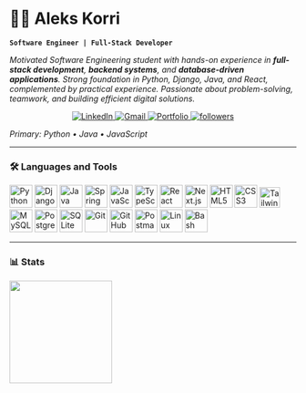# 👨‍💻 Aleks Korri

**`Software Engineer | Full-Stack Developer`**

<p>
  <em>
    Motivated Software Engineering student with hands-on experience in <b>full-stack development</b>, 
    <b>backend systems</b>, and <b>database-driven applications</b>. Strong foundation in Python, Django, Java, and React, complemented by practical experience. 
    Passionate about problem-solving, teamwork, and building efficient digital solutions.  
  </em>
</p>

<p align="center">
  <a href="https://linkedin.com/in/alekskorri">
    <img alt="LinkedIn" title="Connect on LinkedIn" src="https://custom-icon-badges.demolab.com/badge/-LinkedIn-blue?style=for-the-badge&logo=linkedin&logoColor=white"/>
  </a>
  <a href="mailto:korrialeks@gmail.com">
    <img alt="Gmail" title="Send me an email" src="https://custom-icon-badges.demolab.com/badge/-Gmail-red?style=for-the-badge&logo=gmail&logoColor=white"/>
  </a>
  <a href="https://alekskorri.github.io" target="_blank">
    <img alt="Portfolio" title="Visit my Portfolio" src="https://custom-icon-badges.demolab.com/badge/-Portfolio-black?style=for-the-badge&logo=vercel&logoColor=white"/>
  </a>
  <a href="https://github.com/alekskorri?tab=followers">
    <img alt="followers" title="Follow me on GitHub" src="https://custom-icon-badges.demolab.com/github/followers/alekskorri?color=236ad3&labelColor=1155ba&style=for-the-badge&logo=person-add&label=Follow&logoColor=white"/>
  </a>
</p>

*Primary: Python • Java • JavaScript*

---


### 🛠️ Languages and Tools

<p align="left">
  <!-- Programming Languages -->
  <img alt="Python" title="Python" width="40px" src="https://cdn.jsdelivr.net/gh/devicons/devicon/icons/python/python-original.svg" />
  <img alt="Django" title="Django" width="40px" src="https://cdn.jsdelivr.net/gh/devicons/devicon/icons/django/django-plain.svg" />
  <img alt="Java" title="Java" width="40px" src="https://cdn.jsdelivr.net/gh/devicons/devicon/icons/java/java-original.svg" />
  <img alt="Spring" title="Spring" width="40px" src="https://cdn.jsdelivr.net/gh/devicons/devicon/icons/spring/spring-original.svg" />
  
  <!-- Frontend -->
  <img alt="JavaScript" title="JavaScript" width="40px" src="https://cdn.jsdelivr.net/gh/devicons/devicon/icons/javascript/javascript-original.svg" />
  <img alt="TypeScript" title="TypeScript" width="40px" src="https://cdn.jsdelivr.net/gh/devicons/devicon/icons/typescript/typescript-original.svg" />
  <img alt="React" title="React" width="40px" src="https://cdn.jsdelivr.net/gh/devicons/devicon/icons/react/react-original.svg" />
  <img alt="Next.js" title="Next.js" width="40px" src="https://cdn.jsdelivr.net/gh/devicons/devicon/icons/nextjs/nextjs-original.svg" />
  <img alt="HTML5" title="HTML5" width="40px" src="https://cdn.jsdelivr.net/gh/devicons/devicon/icons/html5/html5-original.svg" />
  <img alt="CSS3" title="CSS3" width="40px" src="https://cdn.jsdelivr.net/gh/devicons/devicon/icons/css3/css3-original.svg" />
  <img alt="Tailwind" title="TailwindCSS" width="36" src="https://www.vectorlogo.zone/logos/tailwindcss/tailwindcss-icon.svg" />
  
  <!-- Databases -->
  <img alt="MySQL" title="MySQL" width="40px" src="https://cdn.jsdelivr.net/gh/devicons/devicon/icons/mysql/mysql-original.svg" />
  <img alt="PostgreSQL" title="PostgreSQL" width="40px" src="https://cdn.jsdelivr.net/gh/devicons/devicon/icons/postgresql/postgresql-original.svg" />
  <img alt="SQLite" title="SQLite" width="40px" src="https://cdn.jsdelivr.net/gh/devicons/devicon/icons/sqlite/sqlite-original.svg" />
  
  <!-- Tools -->
  <img alt="Git" title="Git" width="40px" src="https://cdn.jsdelivr.net/gh/devicons/devicon/icons/git/git-original.svg" />
  <img alt="GitHub" title="GitHub" width="40px" src="https://cdn.jsdelivr.net/gh/devicons/devicon/icons/github/github-original.svg" />
  <img alt="Postman" title="Postman" width="40px" src="https://cdn.jsdelivr.net/gh/devicons/devicon/icons/postman/postman-original.svg" />
  <img alt="Linux" title="Linux" width="40px" src="https://cdn.jsdelivr.net/gh/devicons/devicon/icons/linux/linux-original.svg" />
  <img alt="Bash" title="Bash" width="40px" src="https://cdn.jsdelivr.net/gh/devicons/devicon/icons/bash/bash-original.svg" />
</p>

---

### 📊 Stats
<p >
  <img src="https://github-readme-stats.vercel.app/api/top-langs/?username=alekskorri&layout=compact&theme=tokyonight&hide_border=true" height="180"/>
</p>
